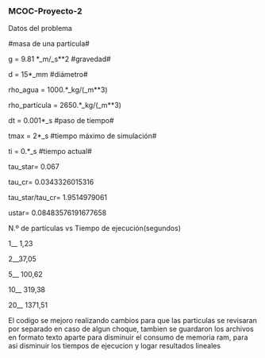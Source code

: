 ### MCOC-Proyecto-2
Datos del problema

#masa de una partícula#

g = 9.81 *_m/_s**2 #gravedad#

d = 15*_mm #diámetro# 

rho_agua = 1000.*_kg/(_m**3)

rho_partícula = 2650.*_kg/(_m**3)

dt = 0.001*_s  #paso de tiempo#

tmax = 2*_s #tiempo máximo de simulación#

ti = 0.*_s  #tiempo actual#

tau_star= 0.067

tau_cr= 0.0343326015316

tau_star/tau_cr= 1.9514979061

ustar= 0.08483576191677658

N.º de partículas vs Tiempo de ejecución(segundos)

1__	1,23

2__37,05

5__	100,62

10__	319,38

20__	1371,51


El codigo se mejoro realizando cambios para que las particulas se revisaran por separado en caso de algun choque, tambien se guardaron los archivos en formato texto aparte para disminuir el consumo de memoria ram, para asi disminuir los tiempos de ejecucion y logar resultados lineales
